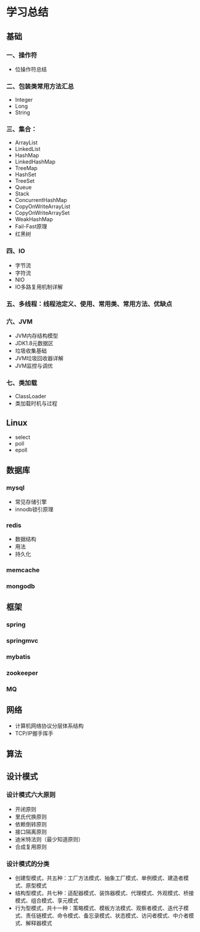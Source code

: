 # 学习总结

## 基础

### 一、操作符
* 位操作符总结

### 二、包装类常用方法汇总
* Integer
* Long
* String

### 三、集合：
* ArrayList
* LinkedList
* HashMap
* LinkedHashMap
* TreeMap
* HashSet
* TreeSet
* Queue
* Stack
* ConcurrentHashMap
* CopyOnWriteArrayList
* CopyOnWriteArraySet
* WeakHashMap
* Fail-Fast原理
* 红黑树

### 四、IO
* 字节流
* 字符流
* NIO
* IO多路复用机制详解

### 五、多线程：线程池定义、使用、常用类、常用方法、优缺点

### 六、JVM
* JVM内存结构模型
* JDK1.8元数据区
* 垃圾收集基础
* JVM垃圾回收器详解
* JVM监控与调优


### 七、类加载
* ClassLoader
* 类加载时机与过程


## Linux
* select
* poll
* epoll

## 数据库
### mysql
* 常见存储引擎
* innodb锁引原理

### redis
* 数据结构
* 用法
* 持久化

### memcache

### mongodb


## 框架
### spring
### springmvc
### mybatis
### zookeeper
### MQ



## 网络
* 计算机网络协议分层体系结构
* TCP/IP握手挥手

## 算法



## 设计模式
### 设计模式六大原则
* 开闭原则
* 里氏代换原则
* 依赖倒转原则
* 接口隔离原则
* 迪米特法则（最少知道原则）
* 合成复用原则

### 设计模式的分类
* 创建型模式，共五种：工厂方法模式、抽象工厂模式、单例模式、建造者模式、原型模式
* 结构型模式，共七种：适配器模式、装饰器模式、代理模式、外观模式、桥接模式、组合模式、享元模式
* 行为型模式，共十一种：策略模式、模板方法模式、观察者模式、迭代子模式、责任链模式、命令模式、备忘录模式、状态模式、访问者模式、中介者模式、解释器模式


